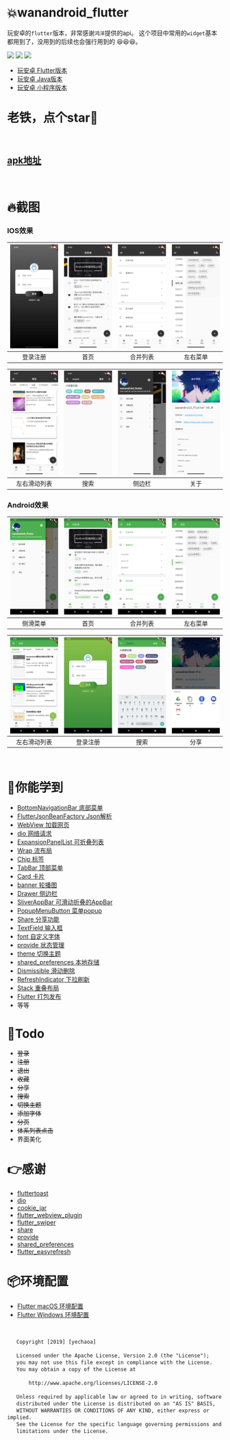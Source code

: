 # :collision:wanandroid_flutter

玩安卓的`flutter`版本，非常感谢`鸿洋`提供的api。
这个项目中常用的`widget`基本都用到了，没用到的后续也会强行用到的 :satisfied::satisfied::satisfied:。

![](https://img.shields.io/badge/language-dart-orange.svg)
![](https://img.shields.io/hexpm/l/plug.svg)
![](https://img.shields.io/badge/CSDN-yechaoa-green.svg)

* [玩安卓 Flutter版本](https://github.com/yechaoa/wanandroid_flutter)
* [玩安卓 Java版本](https://github.com/yechaoa/wanandroid_java)
* [玩安卓 小程序版本](https://github.com/yechaoa/wanandroid_mini)

# 老铁，点个star:kiss:

<br>

## [apk地址](https://github.com/yechaoa/wanandroid_flutter/blob/master/android/key/app-release.apk)

<br>

# :fire:截图

### IOS效果

| <img src="/screenshot/ios/1.png" width="285"/> | <img src="/screenshot/ios/2.png" width="285"/> | <img src="/screenshot/ios/3.png" width="285"/> | <img src="/screenshot/ios/4.png" width="285"/> |
| :--: | :--: | :--: | :--: |
| 登录注册 | 首页 | 合并列表 | 左右菜单 |

| <img src="/screenshot/ios/5.png" width="285"/> | <img src="/screenshot/ios/6.png" width="285"/> | <img src="/screenshot/ios/7.png" width="285"/> | <img src="/screenshot/ios/8.png" width="285"/> |
| :--: | :--: | :--: | :--: |
| 左右滑动列表 | 搜索 | 侧边栏 | 关于 |

### Android效果

| <img src="/screenshot/android/1.png" width="285"/> | <img src="/screenshot/android/2.png" width="285"/> | <img src="/screenshot/android/3.png" width="285"/> | <img src="/screenshot/android/4.png" width="285"/> |
| :--: | :--: | :--: | :--: |
| 侧滑菜单 | 首页 | 合并列表 | 左右菜单 |

| <img src="/screenshot/android/5.png" width="285"/> | <img src="/screenshot/android/6.png" width="285"/> | <img src="/screenshot/android/7.png" width="285"/> | <img src="/screenshot/android/8.png" width="285"/> | 
| :--: | :--: | :--: | :--: |
| 左右滑动列表 | 登录注册 | 搜索 | 分享 |


<br>

# :beers:你能学到

* [BottomNavigationBar 底部菜单](https://blog.csdn.net/yechaoa/article/details/89880284)
* [FlutterJsonBeanFactory Json解析](https://blog.csdn.net/yechaoa/article/details/90035254)
* [WebView 加载网页](https://blog.csdn.net/yechaoa/article/details/90175271)
* [dio 网络请求](https://blog.csdn.net/yechaoa/article/details/90234708)
* [ExpansionPanelList 可折叠列表](https://blog.csdn.net/yechaoa/article/details/90376584)
* [Wrap 流布局](https://blog.csdn.net/yechaoa/article/details/90403760)
* [Chip 标签](https://blog.csdn.net/yechaoa/article/details/90405997)
* [TabBar 顶部菜单](https://blog.csdn.net/yechaoa/article/details/90482127)
* [Card 卡片](https://blog.csdn.net/yechaoa/article/details/90483097)
* [banner 轮播图](https://blog.csdn.net/yechaoa/article/details/90643476)
* [Drawer 侧边栏](https://blog.csdn.net/yechaoa/article/details/90607772)
* [SliverAppBar 可滑动折叠的AppBar](https://blog.csdn.net/yechaoa/article/details/90701321)
* [PopupMenuButton 菜单popup](https://blog.csdn.net/yechaoa/article/details/90704165)
* [Share 分享功能](https://blog.csdn.net/yechaoa/article/details/93980749)
* [TextField 输入框](https://blog.csdn.net/yechaoa/article/details/90906689)
* [font 自定义字体](https://blog.csdn.net/yechaoa/article/details/90906689)
* [provide 状态管理](https://blog.csdn.net/yechaoa/article/details/97790854)
* [theme 切换主题](https://blog.csdn.net/yechaoa/article/details/97918930)
* [shared_preferences 本地存储](https://blog.csdn.net/yechaoa/article/details/97939357)
* [Dismissible 滑动删除](https://blog.csdn.net/yechaoa/article/details/98081275)
* [RefreshIndicator 下拉刷新](https://blog.csdn.net/yechaoa/article/details/98193911)
* [Stack 重叠布局](https://blog.csdn.net/yechaoa/article/details/99302810)
* [Flutter 打包发布](https://blog.csdn.net/yechaoa/article/details/99941335)
* 等等

# :pencil:Todo

- ~~登录~~
- ~~注册~~
- ~~退出~~
- ~~收藏~~
- ~~分享~~
- ~~搜索~~
- ~~切换主题~~
- ~~添加字体~~
- ~~分页~~
- ~~体系列表点击~~
- 界面美化


# :point_right:感谢

* [fluttertoast](https://github.com/PonnamKarthik/FlutterToast)
* [dio](https://github.com/flutterchina/dio)
* [cookie_jar](https://github.com/flutterchina/cookie_jar)
* [flutter_webview_plugin](https://pub.dev/packages/flutter_webview_plugin#-readme-tab)
* [flutter_swiper](https://github.com/best-flutter/flutter_swiper)
* [share](https://github.com/flutter/plugins/tree/master/packages/share)
* [provide](https://github.com/google/flutter-provide)
* [shared_preferences](https://github.com/flutter/plugins/tree/master/packages/shared_preferences)
* [flutter_easyrefresh](https://github.com/xuelongqy/flutter_easyrefresh)

# :package:环境配置

* [Flutter macOS 环境配置](https://blog.csdn.net/yechaoa/article/details/95389931)
* [Flutter Windows 环境配置](https://blog.csdn.net/yechaoa/article/details/89150852)


<br>



```
   Copyright [2019] [yechaoa]

   Licensed under the Apache License, Version 2.0 (the "License");
   you may not use this file except in compliance with the License.
   You may obtain a copy of the License at

       http://www.apache.org/licenses/LICENSE-2.0

   Unless required by applicable law or agreed to in writing, software
   distributed under the License is distributed on an "AS IS" BASIS,
   WITHOUT WARRANTIES OR CONDITIONS OF ANY KIND, either express or implied.
   See the License for the specific language governing permissions and
   limitations under the License.
```
